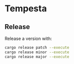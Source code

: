 # Tempesta

## Release

Release a version with:

```bash
cargo release patch --execute
cargo release minor --execute
cargo release major --execute
```


